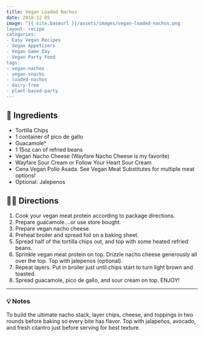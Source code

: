 ```yaml
---
title: Vegan Loaded Nachos
date: 2018-12-05
image: "{{ site.baseurl }}/assets/images/vegan-loaded-nachos.png
layout: recipe
categories:
- Easy Vegan Recipes
- Vegan Appetizers
- Vegan Game Day
- Vegan Party Food
tags:
- vegan-nachos
- vegan-snacks
- loaded-nachos
- dairy-free
- plant-based-party
---
```


## 🧾 Ingredients

- Tortilla Chips
- 1 container of pico de gallo
- Guacamole*
- 1 15oz can of refried beans
- Vegan Nacho Cheese (Wayfare Nacho Cheese is my favorite)
- Wayfare Sour Cream or Follow Your Heart Sour Cream
- Cena Vegan Pollo Asada. See Vegan Meat Substitutes for multiple meat options!
- Optional: Jalepenos

## 👩‍🍳 Directions

1. Cook your vegan meat protein according to package directions.
2. Prepare guacamole....or use store bought.
3. Prepare vegan nacho cheese.
4. Preheat broiler and spread foil on a baking sheet.
5. Spread half of the tortilla chips out, and top with some heated refried beans.
6. Sprinkle vegan meat protein on top. Drizzle nacho cheese generously all over the top. Top with jalepenos (optional).
7. Repeat layers. Put in broiler just until chips start to turn light brown and toasted.
8. Spread guacamole, pico de gallo, and sour cream on top. ENJOY!


---

### 💡 Notes

To build the ultimate nacho stack, layer chips, cheese, and toppings in two rounds before baking so every bite has flavor. Top with jalapeños, avocado, and fresh cilantro just before serving for best texture.
